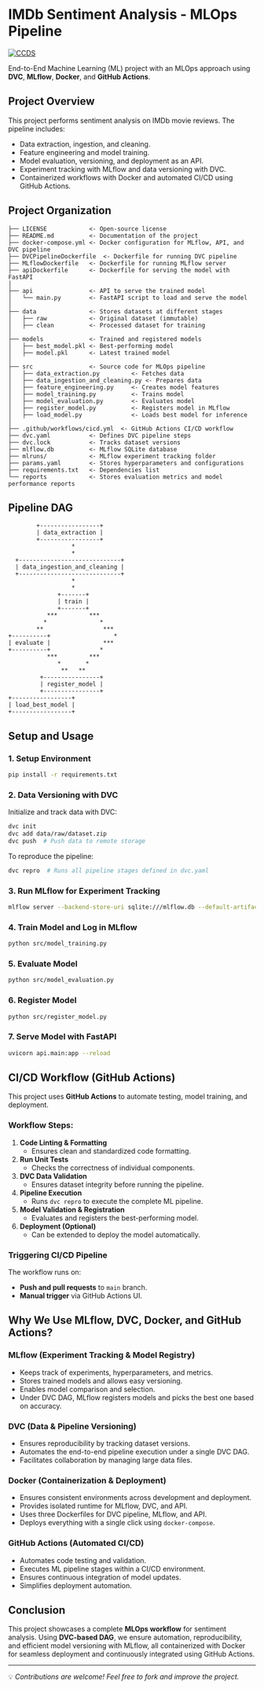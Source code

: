 # IMDb Sentiment Analysis - MLOps Pipeline

[![CCDS](https://img.shields.io/badge/CCDS-Project%20template-328F97?logo=cookiecutter)](https://cookiecutter-data-science.drivendata.org/)

End-to-End Machine Learning (ML) project with an MLOps approach using **DVC**, **MLflow**, **Docker**, and **GitHub Actions**.

## **Project Overview**
This project performs sentiment analysis on IMDb movie reviews. The pipeline includes:
- Data extraction, ingestion, and cleaning.
- Feature engineering and model training.
- Model evaluation, versioning, and deployment as an API.
- Experiment tracking with MLflow and data versioning with DVC.
- Containerized workflows with Docker and automated CI/CD using GitHub Actions.

## **Project Organization**
```
├── LICENSE            <- Open-source license
├── README.md          <- Documentation of the project
├── docker-compose.yml <- Docker configuration for MLflow, API, and DVC pipeline
├── DVCPipelineDockerfile  <- Dockerfile for running DVC pipeline
├── MLflowDockerfile   <- Dockerfile for running MLflow server
├── apiDockerfile      <- Dockerfile for serving the model with FastAPI
│
├── api                <- API to serve the trained model
│   └── main.py        <- FastAPI script to load and serve the model
│
├── data               <- Stores datasets at different stages
│   ├── raw            <- Original dataset (immutable)
│   ├── clean          <- Processed dataset for training
│
├── models             <- Trained and registered models
│   ├── best_model.pkl <- Best-performing model
│   ├── model.pkl      <- Latest trained model
│
├── src                <- Source code for MLOps pipeline
│   ├── data_extraction.py         <- Fetches data
│   ├── data_ingestion_and_cleaning.py <- Prepares data
│   ├── feature_engineering.py     <- Creates model features
│   ├── model_training.py          <- Trains model
│   ├── model_evaluation.py        <- Evaluates model
│   ├── register_model.py          <- Registers model in MLflow
│   ├── load_model.py              <- Loads best model for inference
│
├── .github/workflows/cicd.yml  <- GitHub Actions CI/CD workflow
├── dvc.yaml           <- Defines DVC pipeline steps
├── dvc.lock           <- Tracks dataset versions
├── mlflow.db          <- MLflow SQLite database
├── mlruns/            <- MLflow experiment tracking folder
├── params.yaml        <- Stores hyperparameters and configurations
├── requirements.txt   <- Dependencies list
└── reports            <- Stores evaluation metrics and model performance reports
```

## **Pipeline DAG**
```
        +-----------------+        
        | data_extraction |        
        +-----------------+        
                  *
                  *
  +-----------------------------+  
  | data_ingestion_and_cleaning |  
  +-----------------------------+  
                  *
                  *
              +-------+
              | train |
              +-------+
           ***         ***
          *               *        
        **                 ***     
+----------+                  *    
| evaluate |               ***     
+----------+              *        
           ***         ***
              *       *
               **   **
         +----------------+        
         | register_model |        
         +----------------+        
+-----------------+
| load_best_model |
+-----------------+
```

## **Setup and Usage**
### **1. Setup Environment**
```sh
pip install -r requirements.txt
```

### **2. Data Versioning with DVC**
Initialize and track data with DVC:
```sh
dvc init
dvc add data/raw/dataset.zip
dvc push  # Push data to remote storage
```

To reproduce the pipeline:
```sh
dvc repro  # Runs all pipeline stages defined in dvc.yaml
```

### **3. Run MLflow for Experiment Tracking**
```sh
mlflow server --backend-store-uri sqlite:///mlflow.db --default-artifact-root ./mlruns
```

### **4. Train Model and Log in MLflow**
```sh
python src/model_training.py
```

### **5. Evaluate Model**
```sh
python src/model_evaluation.py
```

### **6. Register Model**
```sh
python src/register_model.py
```

### **7. Serve Model with FastAPI**
```sh
uvicorn api.main:app --reload
```

## **CI/CD Workflow (GitHub Actions)**
This project uses **GitHub Actions** to automate testing, model training, and deployment.

### **Workflow Steps:**
1. **Code Linting & Formatting**
   - Ensures clean and standardized code formatting.
2. **Run Unit Tests**
   - Checks the correctness of individual components.
3. **DVC Data Validation**
   - Ensures dataset integrity before running the pipeline.
4. **Pipeline Execution**
   - Runs `dvc repro` to execute the complete ML pipeline.
5. **Model Validation & Registration**
   - Evaluates and registers the best-performing model.
6. **Deployment (Optional)**
   - Can be extended to deploy the model automatically.

### **Triggering CI/CD Pipeline**
The workflow runs on:
- **Push and pull requests** to `main` branch.
- **Manual trigger** via GitHub Actions UI.

## **Why We Use MLflow, DVC, Docker, and GitHub Actions?**
### **MLflow** (Experiment Tracking & Model Registry)
- Keeps track of experiments, hyperparameters, and metrics.
- Stores trained models and allows easy versioning.
- Enables model comparison and selection.
- Under DVC DAG, MLflow registers models and picks the best one based on accuracy.

### **DVC** (Data & Pipeline Versioning)
- Ensures reproducibility by tracking dataset versions.
- Automates the end-to-end pipeline execution under a single DVC DAG.
- Facilitates collaboration by managing large data files.

### **Docker** (Containerization & Deployment)
- Ensures consistent environments across development and deployment.
- Provides isolated runtime for MLflow, DVC, and API.
- Uses three Dockerfiles for DVC pipeline, MLflow, and API.
- Deploys everything with a single click using `docker-compose`.

### **GitHub Actions** (Automated CI/CD)
- Automates code testing and validation.
- Executes ML pipeline stages within a CI/CD environment.
- Ensures continuous integration of model updates.
- Simplifies deployment automation.

## **Conclusion**
This project showcases a complete **MLOps workflow** for sentiment analysis. Using **DVC-based DAG**, we ensure automation, reproducibility, and efficient model versioning with MLflow, all containerized with Docker for seamless deployment and continuously integrated using GitHub Actions.

---

💡 _Contributions are welcome! Feel free to fork and improve the project._

